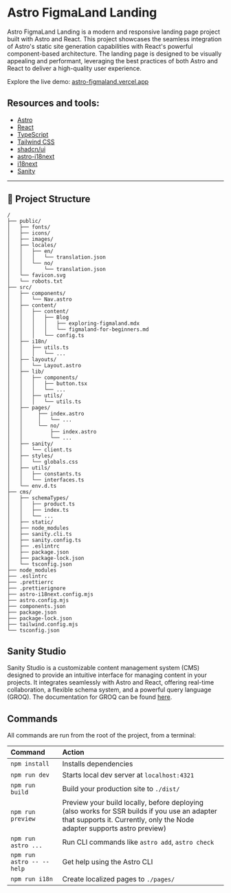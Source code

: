 # Astro FigmaLand Landing

Astro FigmaLand Landing is a modern and responsive landing page project built with Astro and React.
This project showcases the seamless integration of Astro's static site generation capabilities with
React's powerful component-based architecture. The landing page is designed to be visually appealing
and performant, leveraging the best practices of both Astro and React to deliver a high-quality user
experience.

Explore the live demo: [astro-figmaland.vercel.app](https://astro-figmaland.vercel.app)

## Resources and tools:

- [Astro](https://astro.build/)
- [React](https://reactjs.org/)
- [TypeScript](https://www.typescriptlang.org/)
- [Tailwind CSS](https://tailwindcss.com/)
- [shadcn/ui](https://ui.shadcn.com/)
- [astro-i18next](https://github.com/yassinedoghri/astro-i18next)
- [i18next](https://www.i18next.com/)
- [Sanity](https://www.sanity.io/docs)

---

## 🚀 Project Structure

```text
/
├── public/
│   ├── fonts/
│   ├── icons/
│   ├── images/
│   ├── locales/
│   │   ├── en/
│   │   │   └── translation.json
│   │   └── no/
│   │       └── translation.json
│   └── favicon.svg
│   └── robots.txt
├── src/
│   ├── components/
│   │   └── Nav.astro
│   ├── content/
│   │   ├── content/
│   │   │   ├── Blog
│   │   │   │   ├── exploring-figmaland.mdx
│   │   │   │   └── figmaland-for-beginners.md
│   │   │   └── config.ts
│   ├── i18n/
│   │   ├── utils.ts
│   │   │   └── ...
│   ├── layouts/
│   │   └── Layout.astro
│   ├── lib/
│   │   ├── components/
│   │   │   ├── button.tsx
│   │   │   └── ...
│   │   ├── utils/
│   │   │   └── utils.ts
│   ├── pages/
│   │     ├── index.astro
│   │     │   └── ...
│   │     └── no/
│   │         ├── index.astro
│   │         └── ...
│   ├── sanity/
│   │   └── client.ts
│   ├── styles/
│   │   └── globals.css
│   ├── utils/
│   │   ├── constants.ts
│   │   └── interfaces.ts
│   └── env.d.ts
├── cms/
│   ├── schemaTypes/
│   │   ├── product.ts
│   │   ├── index.ts
│   │   └── ...
│   ├── static/
│   ├── node_modules
│   ├── sanity.cli.ts
│   ├── sanity.config.ts
│   ├── .eslintrc
│   ├── package.json
│   ├── package-lock.json
│   └── tsconfig.json
├── node_modules
├── .eslintrc
├── .prettierrc
├── .prettierignore
├── astro-i18next.config.mjs
├── astro.config.mjs
├── components.json
├── package.json
├── package-lock.json
├── tailwind.config.mjs
└── tsconfig.json
```

## Sanity Studio

Sanity Studio is a customizable content management system (CMS) designed to provide an intuitive
interface for managing content in your projects. It integrates seamlessly with Astro and React,
offering real-time collaboration, a flexible schema system, and a powerful query language (GROQ).
The documentation for GROQ can be found [here](https://www.sanity.io/docs).

## Commands

All commands are run from the root of the project, from a terminal:

| Command                   | Action                                                                                                                                                                   |
| :------------------------ | :----------------------------------------------------------------------------------------------------------------------------------------------------------------------- |
| `npm install`             | Installs dependencies                                                                                                                                                    |
| `npm run dev`             | Starts local dev server at `localhost:4321`                                                                                                                              |
| `npm run build`           | Build your production site to `./dist/`                                                                                                                                  |
| `npm run preview`         | Preview your build locally, before deploying (also works for SSR builds if you use an adapter that supports it. Currently, only the Node adapter supports astro preview) |
| `npm run astro ...`       | Run CLI commands like `astro add`, `astro check`                                                                                                                         |
| `npm run astro -- --help` | Get help using the Astro CLI                                                                                                                                             |
| `npm run i18n`            | Create localized pages to `./pages/`                                                                                                                                     |
